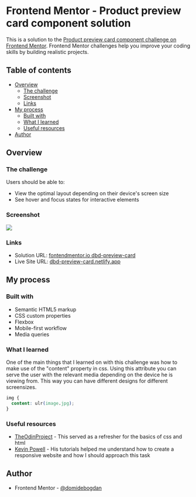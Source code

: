 # Frontend Mentor - Product preview card component solution

This is a solution to the [Product preview card component challenge on Frontend Mentor](https://www.frontendmentor.io/challenges/product-preview-card-component-GO7UmttRfa). Frontend Mentor challenges help you improve your coding skills by building realistic projects. 

## Table of contents

- [Overview](#overview)
  - [The challenge](#the-challenge)
  - [Screenshot](#screenshot)
  - [Links](#links)
- [My process](#my-process)
  - [Built with](#built-with)
  - [What I learned](#what-i-learned)
  - [Useful resources](#useful-resources)
- [Author](#author)


## Overview

### The challenge

Users should be able to:

- View the optimal layout depending on their device's screen size
- See hover and focus states for interactive elements

### Screenshot

![](./screenshot.pmg)

### Links

- Solution URL: [fontendmentor.io dbd-preview-card](https://your-solution-url.com)
- Live Site URL: [dbd-preview-card.netlify.app](https://dbd-product-card.netlify.app/)

## My process

### Built with

- Semantic HTML5 markup
- CSS custom properties
- Flexbox
- Mobile-first workflow
- Media queries

### What I learned

One of the main things that I learned on with this challenge was how to make use of the "content" property in css. Using this attribute you can serve the user with the relevant media depending on the device he is viewing from. This way you can have different designs for different screensizes.

```css
img {
  content: ulr(image.jpg);
}
```


### Useful resources

- [TheOdinProject](theodinproject.com/) - This served as a refresher for the basics of css and html
- [Kevin Powell](https://www.youtube.com/kepowob) - His tutorials helped me understand how to create a responsive website and how I should approach this task

## Author
- Frontend Mentor - [@domidebogdan](https://www.frontendmentor.io/profile/domidebogdan)
